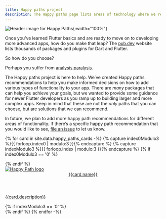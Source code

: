 ```yaml
---
title: Happy paths project
description: The Happy paths page lists areas of technology where we recommend specific Flutter packages and plugins that add functionality to your app.
---
```


![Header image for Happy Paths](/assets/images/docs/happy-paths/HappyPaths_HeaderImage_003.png){:width="100%"}

Once you’ve learned Flutter basics and are ready to move on to developing more 
advanced apps, how do you make that leap? The [pub.dev][] website 
lists thousands of packages and plugins for Dart and Flutter.

So how do you choose?  
  
Perhaps you suffer from [analysis paralysis][].

[analysis paralysis]: https://www.investopedia.com/terms/a/analysisparalysis.asp#:~:text=Analysis%20paralysis%20is%20an%20inability,an%20inability%20to%20pick%20one
[pub.dev]: {{site.pub}}
  
The Happy paths project is here to help.
We’ve created Happy paths recommendations to help 
you make informed decisions on how to add various types of functionality 
to your app. There are _many_ packages that can help you achieve your goals, 
but we wanted to provide some guidance for newer Flutter developers as you ramp 
up to building larger and more complex apps. Keep in mind that these are not 
the _only_ paths that you can choose, but are solutions that we can recommend.  
  
In future, we plan to add more happy path recommendations
for different areas of functionality. If there’s a specific
happy path recommendation that you would like to see, 
[file an issue][] to let us know.  
   
[file an issue]: {{site.github}}/flutter/website/issues/new/choose


{% for card in site.data.happy_paths_cards -%}
  {% capture index0Modulo3 %}{{ forloop.index0 | modulo:3 }}{% endcapture %}
  {% capture indexModulo3 %}{{ forloop.index | modulo:3 }}{% endcapture %}
  {% if index0Modulo3 == '0' %}
  <div class="card-deck mb-4">
  {% endif %}
    <a class="card" href="{{card.url}}">
      <div class="card-body">
        <div class="happy-paths-image-holder">
          <img src="{{card.image}}" alt="Happy Path logo">
        </div>
        <header class="card-title">{{card.name}}</header>
        <p class="card-text">{{card.description}}</p>
      </div>
    </a>
  {% if indexModulo3 == '0' %}
  </div>
  {% endif %}
{% endfor -%}

